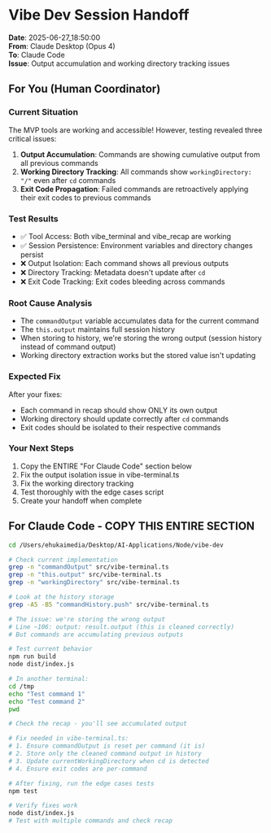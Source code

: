 # Vibe Dev Session Handoff

**Date**: 2025-06-27_18:50:00  
**From**: Claude Desktop (Opus 4)  
**To**: Claude Code  
**Issue**: Output accumulation and working directory tracking issues

## For You (Human Coordinator)

### Current Situation
The MVP tools are working and accessible! However, testing revealed three critical issues:

1. **Output Accumulation**: Commands are showing cumulative output from all previous commands
2. **Working Directory Tracking**: All commands show `workingDirectory: "/"` even after `cd` commands
3. **Exit Code Propagation**: Failed commands are retroactively applying their exit codes to previous commands

### Test Results
- ✅ Tool Access: Both vibe_terminal and vibe_recap are working
- ✅ Session Persistence: Environment variables and directory changes persist
- ❌ Output Isolation: Each command shows all previous outputs
- ❌ Directory Tracking: Metadata doesn't update after `cd`
- ❌ Exit Code Tracking: Exit codes bleeding across commands

### Root Cause Analysis
- The `commandOutput` variable accumulates data for the current command
- The `this.output` maintains full session history
- When storing to history, we're storing the wrong output (session history instead of command output)
- Working directory extraction works but the stored value isn't updating

### Expected Fix
After your fixes:
- Each command in recap should show ONLY its own output
- Working directory should update correctly after `cd` commands
- Exit codes should be isolated to their respective commands

### Your Next Steps
1. Copy the ENTIRE "For Claude Code" section below
2. Fix the output isolation issue in vibe-terminal.ts
3. Fix the working directory tracking
4. Test thoroughly with the edge cases script
5. Create your handoff when complete

## For Claude Code - COPY THIS ENTIRE SECTION

```bash
cd /Users/ehukaimedia/Desktop/AI-Applications/Node/vibe-dev

# Check current implementation
grep -n "commandOutput" src/vibe-terminal.ts
grep -n "this.output" src/vibe-terminal.ts
grep -n "workingDirectory" src/vibe-terminal.ts

# Look at the history storage
grep -A5 -B5 "commandHistory.push" src/vibe-terminal.ts

# The issue: we're storing the wrong output
# Line ~106: output: result.output (this is cleaned correctly)
# But commands are accumulating previous outputs

# Test current behavior
npm run build
node dist/index.js

# In another terminal:
cd /tmp
echo "Test command 1"
echo "Test command 2"
pwd

# Check the recap - you'll see accumulated output

# Fix needed in vibe-terminal.ts:
# 1. Ensure commandOutput is reset per command (it is)
# 2. Store only the cleaned command output in history
# 3. Update currentWorkingDirectory when cd is detected
# 4. Ensure exit codes are per-command

# After fixing, run the edge cases tests
npm test

# Verify fixes work
node dist/index.js
# Test with multiple commands and check recap
```